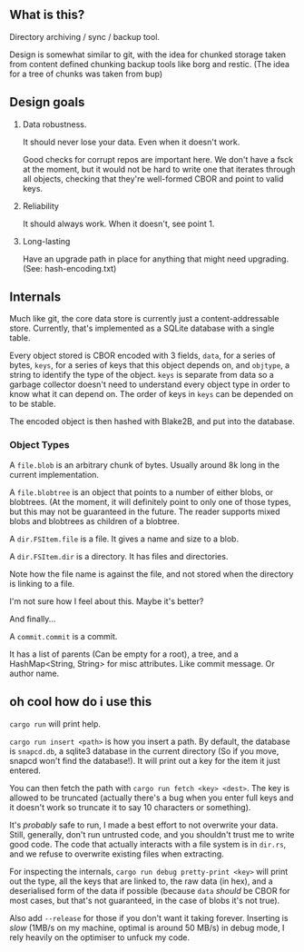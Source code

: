 ## What is this?

Directory archiving / sync / backup tool.

Design is somewhat similar to git, with the idea for chunked storage taken from
content defined chunking backup tools like borg and restic. (The idea for a tree of chunks was
taken from bup)

## Design goals

1. Data robustness.

    It should never lose your data. Even when it doesn't work.

    Good checks for corrupt repos are important here. We don't have a fsck at the moment, but it
    would not be hard to write one that iterates through all objects, checking that they're
    well-formed CBOR and point to valid keys.

2. Reliability

    It should always work. When it doesn't, see point 1.

3. Long-lasting

    Have an upgrade path in place for anything that might need upgrading. (See: hash-encoding.txt)


## Internals

Much like git, the core data store is currently just a content-addressable store. Currently, that's
implemented as a SQLite database with a single table.

Every object stored is CBOR encoded with 3 fields, `data`, for a series of bytes, `keys`, for a
series of keys that this object depends on, and `objtype`, a string to identify the type of the
object. `keys` is separate from data so a garbage collector doesn't need to understand every object
type in order to know what it can depend on. The order of keys in `keys` can be depended on to be
stable.

The encoded object is then hashed with Blake2B, and put into the database.

### Object Types

A `file.blob` is an arbitrary chunk of bytes. Usually around 8k long in the current implementation.

A `file.blobtree` is an object that points to a number of either blobs, or blobtrees. (At the moment, it
will definitely point to only one of those types, but this may not be guaranteed in the future. The
reader supports mixed blobs and blobtrees as children of a blobtree.

A `dir.FSItem.file` is a file. It gives a name and size to a blob.

A `dir.FSItem.dir` is a directory. It has files and directories.

Note how the file name is against the file, and not stored when the directory is linking to a file.

I'm not sure how I feel about this. Maybe it's better?

And finally...

A `commit.commit` is a commit.

It has a list of parents (Can be empty for a root), a tree, and a HashMap<String, String> for misc
attributes. Like commit message. Or author name.

## oh cool how do i use this

`cargo run` will print help.

`cargo run insert <path>` is how you insert a path. By default, the database is `snapcd.db`, a
sqlite3 database in the current directory (So if you move, snapcd won't find the database!). It
will print out a key for the item it just entered.

You can then fetch the path with `cargo run fetch <key> <dest>`. The key is allowed to be truncated
(actually there's a bug when you enter full keys and it doesn't work so truncate it to say 10
characters or something).

It's *probably* safe to run, I made a best effort to not overwrite your data. Still, generally,
don't run untrusted code, and you shouldn't trust me to write good code. The code that actually
interacts with a file system is in `dir.rs`, and we refuse to overwrite existing files when
extracting.

For inspecting the internals, `cargo run debug pretty-print <key>` will print out the type, all the
keys that are linked to, the raw data (in hex), and a deserialised form of the data if possible
(because `data` *should* be CBOR for most cases, but that's not guaranteed, in the case of blobs
it's not true).

Also add `--release` for those if you don't want it taking forever. Inserting is *slow* (1MB/s on
my machine, optimal is around 50 MB/s) in debug mode, I rely heavily on the optimiser to unfuck my code.
